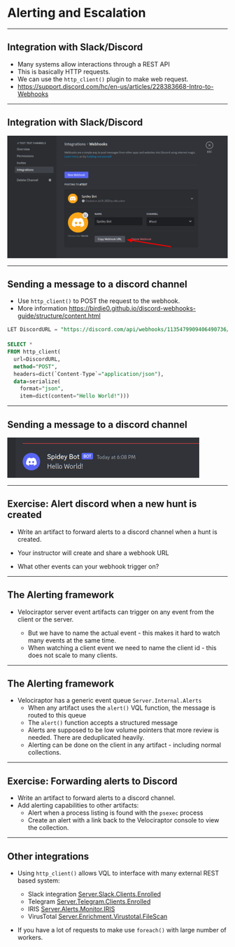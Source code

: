 <!-- .slide: class="title" -->

# Alerting and Escalation

---

<!-- .slide: class="content" -->

## Integration with Slack/Discord

* Many systems allow interactions through a REST API
* This is basically HTTP requests.
* We can use the `http_client()` plugin to make web request.
* https://support.discord.com/hc/en-us/articles/228383668-Intro-to-Webhooks

---

<!-- .slide: class="content" -->

## Integration with Slack/Discord

![](discord_webhook.png)


---

<!-- .slide: class="content small-font" -->

## Sending a message to a discord channel

* Use `http_client()` to POST the request to the webhook.
* More information https://birdie0.github.io/discord-webhooks-guide/structure/content.html

```sql
LET DiscordURL = "https://discord.com/api/webhooks/1135479909406490736/8272quOa1IEh4GV1IJDbvEmGbXKQQl7PUnvb92ZJDqwUFGa8X9LF0gh_0DSKl8t1p7VC"

SELECT *
FROM http_client(
  url=DiscordURL,
  method="POST",
  headers=dict(`Content-Type`="application/json"),
  data=serialize(
    format="json",
    item=dict(content="Hello World!")))
```

---

<!-- .slide: class="content" -->

## Sending a message to a discord channel

![](discord_message.png)

---

<!-- .slide: class="content" -->

## Exercise: Alert discord when a new hunt is created

* Write an artifact to forward alerts to a discord channel when a hunt is created.
* Your instructor will create and share a webhook URL

* What other events can your webhook trigger on?

---

<!-- .slide: class="content" -->

## The Alerting framework

* Velociraptor server event artifacts can trigger on any event from
  the client or the server.

  * But we have to name the actual event - this makes it hard to watch
    many events at the same time.
  * When watching a client event we need to name the client id - this
    does not scale to many clients.

---

<!-- .slide: class="content" -->
## The Alerting framework

* Velociraptor has a generic event queue `Server.Internal.Alerts`
  * When any artifact uses the `alert()` VQL function, the message is
    routed to this queue
  * The `alert()` function accepts a structured message
  * Alerts are supposed to be low volume pointers that more review is
    needed. There are deduplicated heavily.
  * Alerting can be done on the client in any artifact - including
    normal collections.

---

<!-- .slide: class="content" -->

## Exercise: Forwarding alerts to Discord

* Write an artifact to forward alerts to a discord channel.
* Add alerting capabilities to other artifacts:
  * Alert when a process listing is found with the `psexec` process
  * Create an alert with a link back to the Velociraptor console to view the collection.


---

<!-- .slide: class="content" -->

## Other integrations

* Using `http_client()` allows VQL to interface with many external
  REST based system:

  * Slack integration [Server.Slack.Clients.Enrolled](https://docs.velociraptor.app/exchange/artifacts/pages/server.slack.clients.enrolled/)
  * Telegram [Server.Telegram.Clients.Enrolled](https://docs.velociraptor.app/exchange/artifacts/pages/server.telegram.clients.enrolled/)
  * IRIS [Server.Alerts.Monitor.IRIS](https://docs.velociraptor.app/exchange/artifacts/pages/server.alerts.monitor.iris/)
  * VirusTotal [Server.Enrichment.Virustotal.FileScan](https://docs.velociraptor.app/exchange/artifacts/pages/server.enrichment.virustotal.filescan/)

* If you have a lot of requests to make use `foreach()` with large
  number of workers.
